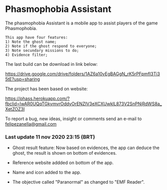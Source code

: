 # Phasmophobia Assistant

The phasmophobia Assistant is a mobile app to assist players of the game Phasmophobia.

    This app have four features:
    1) Note the ghost name;
    2) Note if the ghost respond to everyone;
    3) Note secundary missions to do;
    4) Evidence filter;
    
The last build can be download in link below: 

https://drive.google.com/drive/folders/1AZ6a10vEgBAGgN_rK5rPFpmfI3Ti35tE?usp=sharing
    
The project has been based on website: 

https://phass.herokuapp.com/?fbclid=IwAR0UQqTGkymvrOddyOrENZIV3eXCXUwklL873V2SnPNjRdWS8a_XetZOZ3I

To report a bug, new ideas, insight or comments send an e-mail to felipezanella@gmail.com

### Last update 11 nov 2020 23:15 (BRT)

* Ghost result feature: Now based on evidences, the app can deduce the ghost, the result is shown on bottom of evidences.

* Reference website addded on bottom of the app.

* Name and icon added to the app.

* The objective called "Paranormal" as changed to "EMF Reader".
